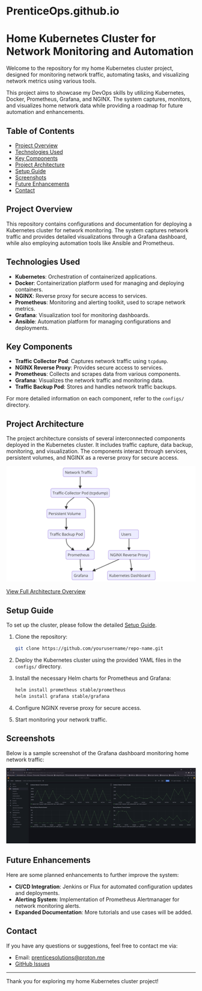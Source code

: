 # PrenticeOps.github.io

# Home Kubernetes Cluster for Network Monitoring and Automation

Welcome to the repository for my home Kubernetes cluster project, designed for monitoring network traffic, automating tasks, and visualizing network metrics using various tools.

This project aims to showcase my DevOps skills by utilizing Kubernetes, Docker, Prometheus, Grafana, and NGINX. The system captures, monitors, and visualizes home network data while providing a roadmap for future automation and enhancements.

## Table of Contents
- [Project Overview](#project-overview)
- [Technologies Used](#technologies-used)
- [Key Components](#key-components)
- [Project Architecture](#project-architecture)
- [Setup Guide](#setup-guide)
- [Screenshots](#screenshots)
- [Future Enhancements](#future-enhancements)
- [Contact](#contact)

## Project Overview

This repository contains configurations and documentation for deploying a Kubernetes cluster for network monitoring. The system captures network traffic and provides detailed visualizations through a Grafana dashboard, while also employing automation tools like Ansible and Prometheus.

## Technologies Used

- **Kubernetes**: Orchestration of containerized applications.
- **Docker**: Containerization platform used for managing and deploying containers.
- **NGINX**: Reverse proxy for secure access to services.
- **Prometheus**: Monitoring and alerting toolkit, used to scrape network metrics.
- **Grafana**: Visualization tool for monitoring dashboards.
- **Ansible**: Automation platform for managing configurations and deployments.

## Key Components

- **Traffic Collector Pod**: Captures network traffic using `tcpdump`.
- **NGINX Reverse Proxy**: Provides secure access to services.
- **Prometheus**: Collects and scrapes data from various components.
- **Grafana**: Visualizes the network traffic and monitoring data.
- **Traffic Backup Pod**: Stores and handles network traffic backups.

For more detailed information on each component, refer to the `configs/` directory.

## Project Architecture

The project architecture consists of several interconnected components deployed in the Kubernetes cluster. It includes traffic capture, data backup, monitoring, and visualization. The components interact through services, persistent volumes, and NGINX as a reverse proxy for secure access.

![Project Architecture](./images/diagram.png)

[View Full Architecture Overview](./architecture.html)

## Setup Guide

To set up the cluster, please follow the detailed [Setup Guide](./setup.html).

1. Clone the repository:
    ```bash
    git clone https://github.com/yourusername/repo-name.git
    ```

2. Deploy the Kubernetes cluster using the provided YAML files in the `configs/` directory.

3. Install the necessary Helm charts for Prometheus and Grafana:
    ```bash
    helm install prometheus stable/prometheus
    helm install grafana stable/grafana
    ```

4. Configure NGINX reverse proxy for secure access.

5. Start monitoring your network traffic.

## Screenshots

Below is a sample screenshot of the Grafana dashboard monitoring home network traffic:

![Grafana Dashboard](./images/grafana-dashboard.png)

## Future Enhancements

Here are some planned enhancements to further improve the system:

- **CI/CD Integration**: Jenkins or Flux for automated configuration updates and deployments.
- **Alerting System**: Implementation of Prometheus Alertmanager for network monitoring alerts.
- **Expanded Documentation**: More tutorials and use cases will be added.

## Contact

If you have any questions or suggestions, feel free to contact me via:

- Email: prenticesolutions@proton.me
- [GitHub Issues](https://github.com/prenticesolutions/PrenticeSolutions.github.io/issues)

---

Thank you for exploring my home Kubernetes cluster project!
